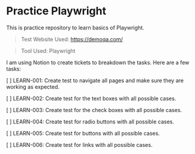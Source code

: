 # Practice Playwright

This is practice repository to learn basics of Playwright.

> Test Website Used: https://demoqa.com/

> Tool Used: Playwright

I am using Notion to create tickets to breakdown the tasks. Here are a few tasks:

[ ]  LEARN-001: Create test to navigate all pages and make sure they are working as expected.

[ ]  LEARN-002: Create test for the text boxes with all possible cases.

[ ]  LEARN-003: Create test for the check boxes with all possible cases.

[ ]  LEARN-004: Create test for radio buttons with all possible cases.

[ ]  LEARN-005: Create test for buttons with all possible cases.

[ ]  LEARN-006: Create test for links with all possible cases.